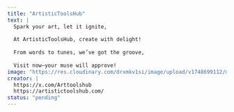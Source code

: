 ```yaml
---
title: "ArtisticToolsHub"
text: |
  Spark your art, let it ignite,
  
  At ArtisticToolsHub, create with delight!
  
  From words to tunes, we’ve got the groove,
  
  Visit now—your muse will approve!
image: "https://res.cloudinary.com/drxmkv1si/image/upload/v1748699112/ms01ipja113uifdizrrs.jpg"
creator: |
  https://x.com/Arttoolshub
  https://artistictoolshub.com/
status: "pending"
---
```

